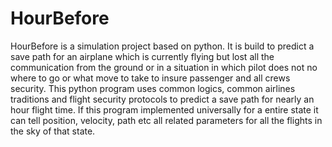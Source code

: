 # HourBefore
HourBefore is a simulation project based on python. It is build to predict a save path for an airplane which is currently flying but lost all the communication from the ground or in a situation in which pilot does not no where to go or what move to take to insure passenger and all crews security. This python program uses common logics, common airlines traditions and flight security protocols to predict a save path for nearly an hour flight time. If this program implemented universally for a entire state it can tell position, velocity, path etc all related parameters for all the flights in the sky of that state.
